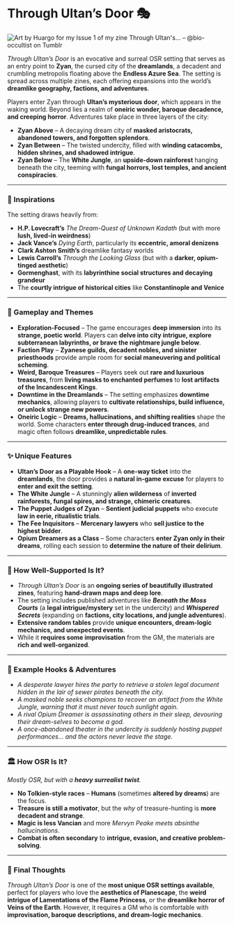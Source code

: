 # Through Ultan’s Door 🎭

![Art by Huargo for my Issue 1 of my zine Through Ultan's... – @bio-occultist  on Tumblr](https://64.media.tumblr.com/a706cbb2b670094e902dc2afc6a1783a/tumblr_pmfs5aFvv71si5vllo1_640.jpg)



_Through Ultan’s Door_ is an evocative and surreal OSR setting that serves as an entry point to **Zyan**, the cursed city of the **dreamlands**, a decadent and crumbling metropolis floating above the **Endless Azure Sea**. The setting is spread across multiple zines, each offering expansions into the world’s **dreamlike geography, factions, and adventures**.

Players enter Zyan through **Ultan’s mysterious door**, which appears in the waking world. Beyond lies a realm of **oneiric wonder, baroque decadence, and creeping horror**. Adventures take place in three layers of the city:

- **Zyan Above** – A decaying dream city of **masked aristocrats, abandoned towers, and forgotten splendors**.  
- **Zyan Between** – The twisted undercity, filled with **winding catacombs, hidden shrines, and shadowed intrigue**.  
- **Zyan Below** – The **White Jungle**, an **upside-down rainforest** hanging beneath the city, teeming with **fungal horrors, lost temples, and ancient conspiracies**.  

---

### 📖 Inspirations  
The setting draws heavily from:  

- **H.P. Lovecraft’s** _The Dream-Quest of Unknown Kadath_ (but with more **lush, lived-in weirdness**)  
- **Jack Vance’s** _Dying Earth_, particularly its **eccentric, amoral denizens**  
- **Clark Ashton Smith’s** dreamlike fantasy worlds  
- **Lewis Carroll’s** _Through the Looking Glass_ (but with a **darker, opium-tinged aesthetic**)  
- **Gormenghast**, with its **labyrinthine social structures and decaying grandeur**  
- The **courtly intrigue of historical cities** like **Constantinople and Venice**  

---

### 🎲 Gameplay and Themes  
- **Exploration-Focused** – The game encourages **deep immersion** into its **strange, poetic world**. Players can **delve into city intrigue, explore subterranean labyrinths, or brave the nightmare jungle below**.  
- **Faction Play** – **Zyanese guilds, decadent nobles, and sinister priesthoods** provide ample room for **social maneuvering and political scheming**.  
- **Weird, Baroque Treasures** – Players seek out **rare and luxurious treasures**, from **living masks to enchanted perfumes** to **lost artifacts of the Incandescent Kings**.  
- **Downtime in the Dreamlands** – The setting emphasizes **downtime mechanics**, allowing players to **cultivate relationships, build influence, or unlock strange new powers**.  
- **Oneiric Logic** – **Dreams, hallucinations, and shifting realities** shape the world. Some characters **enter through drug-induced trances**, and magic often follows **dreamlike, unpredictable rules**.  

---

### ✨ Unique Features  
- **Ultan’s Door as a Playable Hook** – A **one-way ticket** into the **dreamlands**, the door provides a **natural in-game excuse** for players to **enter and exit the setting**.  
- **The White Jungle** – A stunningly **alien wilderness** of **inverted rainforests, fungal spires, and strange, chimeric creatures**.  
- **The Puppet Judges of Zyan** – **Sentient judicial puppets** who execute **law in eerie, ritualistic trials**.  
- **The Fee Inquisitors** – **Mercenary lawyers** who **sell justice to the highest bidder**.  
- **Opium Dreamers as a Class** – Some characters **enter Zyan only in their dreams**, rolling each session to **determine the nature of their delirium**.  

---

### 📜 How Well-Supported Is It?  
- _Through Ultan’s Door_ is an **ongoing series of beautifully illustrated zines**, featuring **hand-drawn maps and deep lore**.  
- The setting includes published adventures like **_Beneath the Moss Courts_** (a **legal intrigue/mystery** set in the undercity) and **_Whispered Secrets_** (expanding on **factions, city locations, and jungle adventures**).  
- **Extensive random tables** provide **unique encounters, dream-logic mechanics, and unexpected events**.  
- While it **requires some improvisation** from the GM, the materials are **rich and well-organized**.  

---

### 🦴 Example Hooks & Adventures  
- _A desperate lawyer hires the party to retrieve a stolen legal document hidden in the lair of sewer pirates beneath the city._  
- _A masked noble seeks champions to recover an artifact from the White Jungle, warning that it must never touch sunlight again._  
- _A rival Opium Dreamer is assassinating others in their sleep, devouring their dream-selves to become a god._  
- _A once-abandoned theater in the undercity is suddenly hosting puppet performances… and the actors never leave the stage._  

---

### 🏛️ How OSR Is It?  
_Mostly OSR, but with a **heavy surrealist twist**._  

- **No Tolkien-style races** – **Humans** (sometimes **altered by dreams**) are the focus.  
- **Treasure is still a motivator**, but the _why_ of treasure-hunting is **more decadent and strange**.  
- **Magic is less Vancian** and more _Mervyn Peake meets absinthe hallucinations_.  
- **Combat is often secondary** to **intrigue, evasion, and creative problem-solving**.  

---

### 🔮 Final Thoughts  
_Through Ultan’s Door_ is one of the **most unique OSR settings available**, perfect for players who love the **aesthetics of Planescape**, the **weird intrigue of Lamentations of the Flame Princess**, or the **dreamlike horror of Veins of the Earth**. However, it requires a GM who is comfortable with **improvisation, baroque descriptions, and dream-logic mechanics**.  
